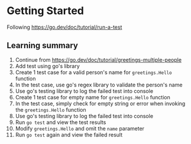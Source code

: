# Getting Started
Following https://go.dev/doc/tutorial/run-a-test

## Learning summary
1. Continue from https://go.dev/doc/tutorial/greetings-multiple-people
2. Add test using go's library
3. Create 1 test case for a valid person's name for `greetings.Hello` function
4. In the test case, use go's regex library to validate the person's name
5. Use go's testing library to log the failed test into console
6. Create 1 test case for empty name for `greetings.Hello` function
7. In the test case, simply check for empty string or error when invoking the `greetings.Hello` function
8. Use go's testing library to log the failed test into console
9. Run `go test` and view the test results
10. Modify `greetings.Hello` and omit the `name` parameter
10. Run `go test` again and view the failed result